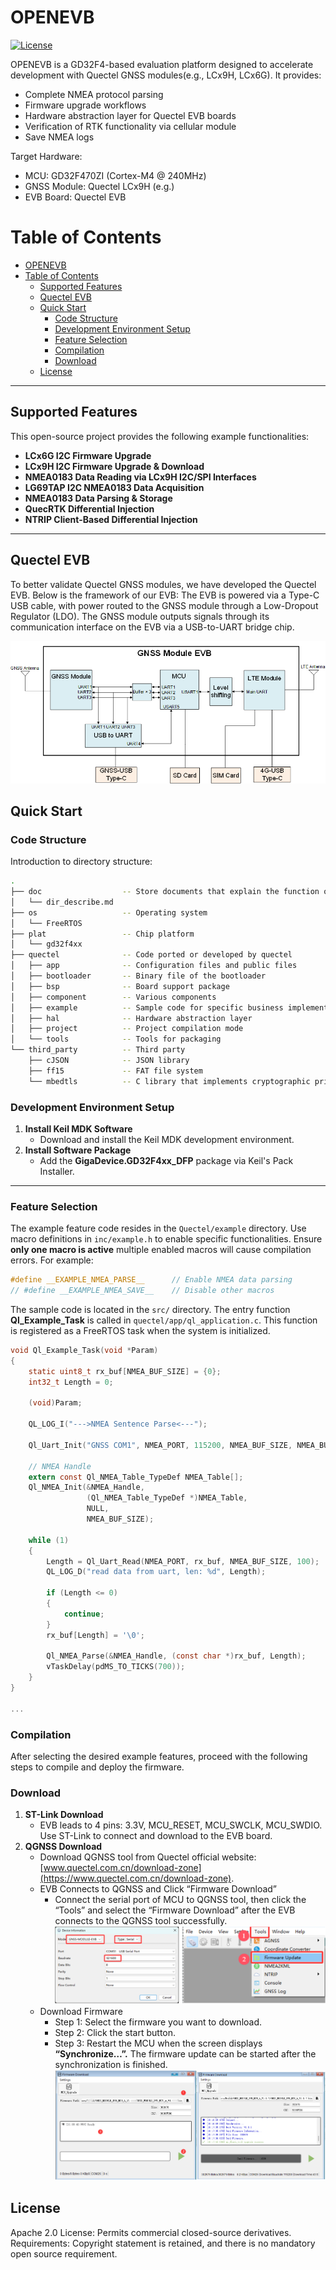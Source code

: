 # OPENEVB

[![License](https://img.shields.io/badge/License-Apache2-blue.svg)](LICENSE)


OPENEVB is a GD32F4-based evaluation platform designed to accelerate development with Quectel GNSS modules(e.g., LCx9H, LCx6G). It provides:

- Complete NMEA protocol parsing
- Firmware upgrade workflows
- Hardware abstraction layer for Quectel EVB boards
- Verification of RTK functionality via cellular module
- Save NMEA logs


Target Hardware:

- MCU: GD32F470ZI (Cortex-M4 @ 240MHz)
- GNSS Module: Quectel LCx9H (e.g.)
- EVB Board: Quectel EVB



# Table of Contents  
- [OPENEVB](#openevb)
- [Table of Contents](#table-of-contents)
  - [Supported Features](#supported-features)
  - [Quectel EVB](#quectel-evb)
  - [Quick Start](#quick-start)
    - [Code Structure](#code-structure)
    - [Development Environment Setup](#development-environment-setup)
    - [Feature Selection](#feature-selection)
    - [Compilation](#compilation)
    - [Download](#download)
  - [License](#license)

---

## Supported Features
This open-source project provides the following example functionalities:  
- &zwnj;**LCx6G I2C Firmware Upgrade**&zwnj;  
- &zwnj;**LCx9H I2C Firmware Upgrade & Download**&zwnj;  
- &zwnj;**NMEA0183 Data Reading via LCx9H I2C/SPI Interfaces**&zwnj;  
- &zwnj;**LG69TAP I2C NMEA0183 Data Acquisition**&zwnj;  
- &zwnj;**NMEA0183 Data Parsing & Storage**&zwnj;  
- &zwnj;**QuecRTK Differential Injection**&zwnj;  
- &zwnj;**NTRIP Client-Based Differential Injection**&zwnj;  

---

## Quectel EVB

To better validate Quectel GNSS modules, we have developed the Quectel EVB. Below is the framework of our EVB:
The EVB is powered via a Type-C USB cable, with power routed to the GNSS module through a Low-Dropout Regulator (LDO). The GNSS module outputs signals through its communication interface on the EVB via a USB-to-UART bridge chip.
 
![alt text](.\doc\images\EVB-Framework.png)


## Quick Start

### Code Structure

Introduction to directory structure:
```bash
.
├── doc                  -- Store documents that explain the function or structure of the project
│   └── dir_describe.md
├── os                   -- Operating system
│   └── FreeRTOS
├── plat                 -- Chip platform
│   └── gd32f4xx
├── quectel              -- Code ported or developed by quectel
│   ├── app              -- Configuration files and public files
│   ├── bootloader       -- Binary file of the bootloader
│   ├── bsp              -- Board support package
│   ├── component        -- Various components
│   ├── example          -- Sample code for specific business implementation
│   ├── hal              -- Hardware abstraction layer
│   ├── project          -- Project compilation mode
│   └── tools            -- Tools for packaging
└── third_party          -- Third party
    ├── cJSON            -- JSON library
    ├── ff15             -- FAT file system
    └── mbedtls          -- C library that implements cryptographic primitives.
```

### Development Environment Setup  
1. &zwnj;**Install Keil MDK Software**&zwnj;  
   - Download and install the Keil MDK development environment.  
2. &zwnj;**Install Software Package**&zwnj;  
   - Add the &zwnj;**GigaDevice.GD32F4xx_DFP**&zwnj; package via Keil's Pack Installer.  

---

### Feature Selection  
The example feature code resides in the `Quectel/example` directory. Use macro definitions in `inc/example.h` to enable specific functionalities. Ensure &zwnj;**only one macro is active**&zwnj; multiple enabled macros will cause compilation errors. For example:

```c
#define __EXAMPLE_NMEA_PARSE__      // Enable NMEA data parsing
// #define __EXAMPLE_NMEA_SAVE__    // Disable other macros
```

The sample code is located in the `src/` directory. The entry function &zwnj;**Ql_Example_Task**&zwnj; is called in `quectel/app/ql_application.c`. This function is registered as a FreeRTOS task when the system is initialized.

```c
void Ql_Example_Task(void *Param)
{
    static uint8_t rx_buf[NMEA_BUF_SIZE] = {0};
    int32_t Length = 0;

    (void)Param;
    
    QL_LOG_I("--->NMEA Sentence Parse<---");

    Ql_Uart_Init("GNSS COM1", NMEA_PORT, 115200, NMEA_BUF_SIZE, NMEA_BUF_SIZE);

    // NMEA Handle
    extern const Ql_NMEA_Table_TypeDef NMEA_Table[];
    Ql_NMEA_Init(&NMEA_Handle,
                 (Ql_NMEA_Table_TypeDef *)NMEA_Table,
                 NULL,
                 NMEA_BUF_SIZE);

    while (1)
    {
        Length = Ql_Uart_Read(NMEA_PORT, rx_buf, NMEA_BUF_SIZE, 100);
        QL_LOG_D("read data from uart, len: %d", Length);

        if (Length <= 0)
        {
            continue;
        }
        rx_buf[Length] = '\0';

        Ql_NMEA_Parse(&NMEA_Handle, (const char *)rx_buf, Length);
        vTaskDelay(pdMS_TO_TICKS(700));
    }
}

...
```

### Compilation
After selecting the desired example features, proceed with the following steps to compile and deploy the firmware.

### Download
1. &zwnj;**ST-Link Download**&zwnj;
   - EVB leads to 4 pins: 3.3V, MCU_RESET, MCU_SWCLK, MCU_SWDIO. Use ST-Link to connect and download to the EVB board.
2. &zwnj;**QGNSS Download**&zwnj;
   - Download QGNSS tool from Quectel official website: [www.quectel.com.cn/download-zone](https://www.quectel.com.cn/download-zone).
   - EVB Connects to QGNSS and Click “Firmware Download”
     - Connect the serial port of MCU to QGNSS tool, then click the “Tools” and select the “Firmware Download” after the EVB connects to the QGNSS tool successfully.
  ![alt text](.\doc\images\EVB-Connects.png)
   - Download Firmware
     - Step 1: Select the firmware you want to download.
     - Step 2: Click the start button.
     - Step 3: Restart the MCU when the screen displays &zwnj;**“Synchronize…”.**&zwnj; The firmware update can be started after the synchronization is finished.
  ![alt text](.\doc\images\Update-MCU-APP-Firmware.png)

## License
Apache 2.0 License: Permits commercial closed-source derivatives.
Requirements: Copyright statement is retained, and there is no mandatory open source requirement.